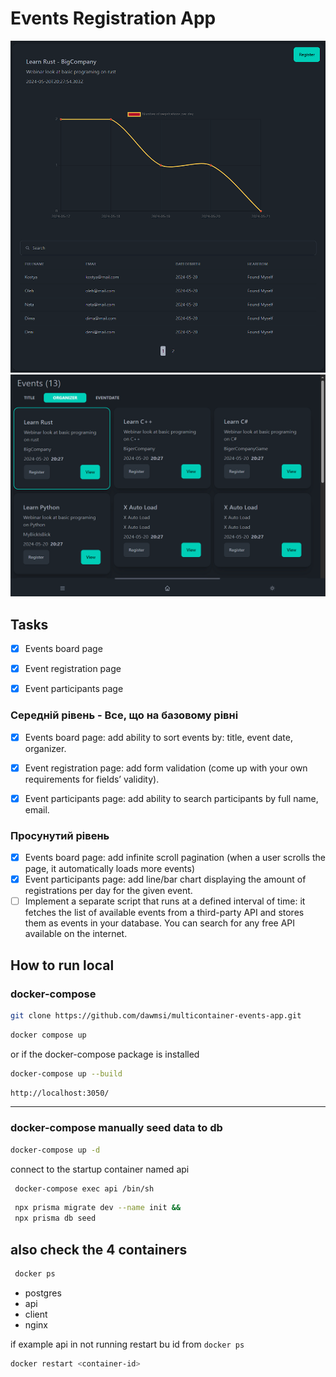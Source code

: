 # Events Registration App

![event](https://raw.githubusercontent.com/dawmsi/multicontainer-events-app/main/preview-event.png?raw=true)
![event](https://github.com/dawmsi/multicontainer-events-app/blob/main/preview-events.png?raw=true)

## Tasks

- [x] Events board page

- [x] Event registration page

- [x] Event participants page

### Середній рівень - Все, що на базовому рівні

- [x] Events board page: add ability to sort events by: title, event date, organizer.

- [x] Event registration page: add form validation (come up with your own requirements for fields’ validity).

- [x] Event participants page: add ability to search participants by full name, email.

### Просунутий рівень

- [x] Events board page: add infinite scroll pagination (when a user scrolls the page, it
      automatically loads more events)
- [x] Event participants page: add line/bar chart displaying the amount of registrations per day for the given event.
- [ ] Implement a separate script that runs at a defined interval of time: it fetches the list of available events from a third-party API and stores them as events in your database. You can search for any free API available on the internet.

## How to run local

### docker-compose

```bash
git clone https://github.com/dawmsi/multicontainer-events-app.git
```

```bash
docker compose up
```

or if the docker-compose package is installed

```bash
docker-compose up --build
```

```bash
http://localhost:3050/
```

---

### docker-compose manually seed data to db

```bash
docker-compose up -d
```

connect to the startup container named api

```bash
 docker-compose exec api /bin/sh
```

```bash
 npx prisma migrate dev --name init &&
 npx prisma db seed
```

## also check the 4 containers

```bash
 docker ps
```

- postgres
- api
- client
- nginx

if example api in not running
restart bu id from `docker ps`

```bash
docker restart <container-id>
```
